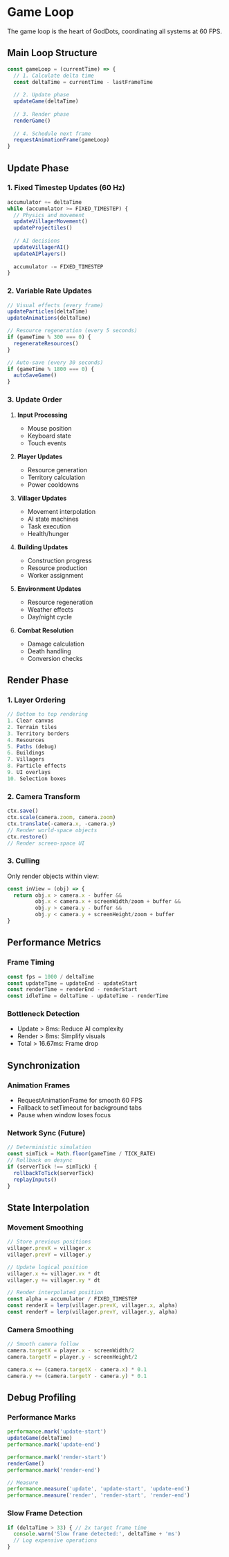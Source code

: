 # Game Loop

The game loop is the heart of GodDots, coordinating all systems at 60 FPS.

## Main Loop Structure

```javascript
const gameLoop = (currentTime) => {
  // 1. Calculate delta time
  const deltaTime = currentTime - lastFrameTime
  
  // 2. Update phase
  updateGame(deltaTime)
  
  // 3. Render phase
  renderGame()
  
  // 4. Schedule next frame
  requestAnimationFrame(gameLoop)
}
```

## Update Phase

### 1. Fixed Timestep Updates (60 Hz)
```javascript
accumulator += deltaTime
while (accumulator >= FIXED_TIMESTEP) {
  // Physics and movement
  updateVillagerMovement()
  updateProjectiles()
  
  // AI decisions
  updateVillagerAI()
  updateAIPlayers()
  
  accumulator -= FIXED_TIMESTEP
}
```

### 2. Variable Rate Updates
```javascript
// Visual effects (every frame)
updateParticles(deltaTime)
updateAnimations(deltaTime)

// Resource regeneration (every 5 seconds)
if (gameTime % 300 === 0) {
  regenerateResources()
}

// Auto-save (every 30 seconds)
if (gameTime % 1800 === 0) {
  autoSaveGame()
}
```

### 3. Update Order

1. **Input Processing**
   - Mouse position
   - Keyboard state
   - Touch events

2. **Player Updates**
   - Resource generation
   - Territory calculation
   - Power cooldowns

3. **Villager Updates**
   - Movement interpolation
   - AI state machines
   - Task execution
   - Health/hunger

4. **Building Updates**
   - Construction progress
   - Resource production
   - Worker assignment

5. **Environment Updates**
   - Resource regeneration
   - Weather effects
   - Day/night cycle

6. **Combat Resolution**
   - Damage calculation
   - Death handling
   - Conversion checks

## Render Phase

### 1. Layer Ordering
```javascript
// Bottom to top rendering
1. Clear canvas
2. Terrain tiles
3. Territory borders
4. Resources
5. Paths (debug)
6. Buildings
7. Villagers
8. Particle effects
9. UI overlays
10. Selection boxes
```

### 2. Camera Transform
```javascript
ctx.save()
ctx.scale(camera.zoom, camera.zoom)
ctx.translate(-camera.x, -camera.y)
// Render world-space objects
ctx.restore()
// Render screen-space UI
```

### 3. Culling
Only render objects within view:
```javascript
const inView = (obj) => {
  return obj.x > camera.x - buffer &&
         obj.x < camera.x + screenWidth/zoom + buffer &&
         obj.y > camera.y - buffer &&
         obj.y < camera.y + screenHeight/zoom + buffer
}
```

## Performance Metrics

### Frame Timing
```javascript
const fps = 1000 / deltaTime
const updateTime = updateEnd - updateStart
const renderTime = renderEnd - renderStart
const idleTime = deltaTime - updateTime - renderTime
```

### Bottleneck Detection
- Update > 8ms: Reduce AI complexity
- Render > 8ms: Simplify visuals
- Total > 16.67ms: Frame drop

## Synchronization

### Animation Frames
- RequestAnimationFrame for smooth 60 FPS
- Fallback to setTimeout for background tabs
- Pause when window loses focus

### Network Sync (Future)
```javascript
// Deterministic simulation
const simTick = Math.floor(gameTime / TICK_RATE)
// Rollback on desync
if (serverTick !== simTick) {
  rollbackToTick(serverTick)
  replayInputs()
}
```

## State Interpolation

### Movement Smoothing
```javascript
// Store previous positions
villager.prevX = villager.x
villager.prevY = villager.y

// Update logical position
villager.x += villager.vx * dt
villager.y += villager.vy * dt

// Render interpolated position
const alpha = accumulator / FIXED_TIMESTEP
const renderX = lerp(villager.prevX, villager.x, alpha)
const renderY = lerp(villager.prevY, villager.y, alpha)
```

### Camera Smoothing
```javascript
// Smooth camera follow
camera.targetX = player.x - screenWidth/2
camera.targetY = player.y - screenHeight/2

camera.x += (camera.targetX - camera.x) * 0.1
camera.y += (camera.targetY - camera.y) * 0.1
```

## Debug Profiling

### Performance Marks
```javascript
performance.mark('update-start')
updateGame(deltaTime)
performance.mark('update-end')

performance.mark('render-start')
renderGame()
performance.mark('render-end')

// Measure
performance.measure('update', 'update-start', 'update-end')
performance.measure('render', 'render-start', 'render-end')
```

### Slow Frame Detection
```javascript
if (deltaTime > 33) { // 2x target frame time
  console.warn('Slow frame detected:', deltaTime + 'ms')
  // Log expensive operations
}
```